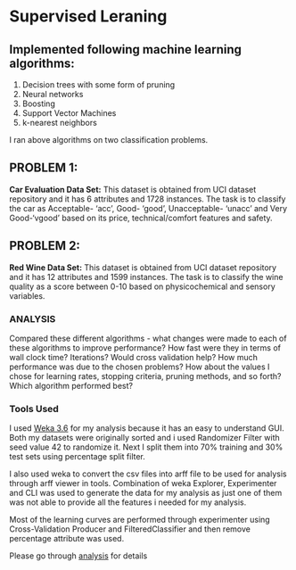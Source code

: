 # Supervised Leraning

## Implemented following machine learning algorithms:
1. Decision trees with some form of pruning
2. Neural networks
3. Boosting
4. Support Vector Machines
5. k-nearest neighbors

I ran above algorithms on two classification problems.
## PROBLEM 1: 
**Car Evaluation Data Set:** This dataset is obtained from UCI dataset repository and it has 6 attributes and 1728 instances. The task is to classify the car as Acceptable- ‘acc’, Good- ‘good’, Unacceptable- ‘unacc’ and Very Good-‘vgood’ based on its price, technical/comfort features and safety.

## PROBLEM 2:
**Red Wine Data Set:** This dataset is obtained from UCI dataset repository and it has 12 attributes and 1599
instances. The task is to classify the wine quality as a score between 0-10 based on physicochemical and sensory
variables.

### ANALYSIS
Compared these different algorithms -  what changes were made to each of these algorithms to improve performance? How fast were they in terms of wall clock time? Iterations? Would cross validation help? How much performance was due to the  chosen problems? How about the values I chose for learning rates, stopping criteria, pruning methods, and so forth? Which algorithm performed best?

### Tools Used
I used [Weka 3.6](https://www.cs.waikato.ac.nz/ml/weka/) for my analysis because it has an easy to understand GUI. Both my datasets were originally sorted and i used Randomizer Filter with seed value 42 to randomize it. Next I split them into 70% training and 30% test sets using percentage split filter. 

I also used weka to convert the csv files into arff file to be used for analysis through arff viewer in tools. Combination of weka Explorer, Experimenter and CLI was used to generate the data for my analysis as just one of them was not able to provide all the features i needed for my analysis. 

Most of the learning curves are performed through experimenter using Cross-Validation Producer and FilteredClassifier and then remove percentage  attribute was used.

Please go through [analysis](https://github.com/jassimran/Machine-Learning/blob/master/Supervised%20Learning/Analysis%20Supervised%20Learning%20.pdf) for details
